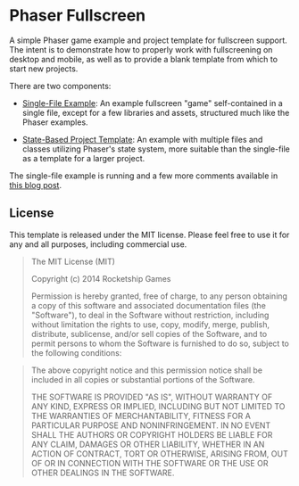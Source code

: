 # Phaser Fullscreen

A simple Phaser game example and project template for fullscreen
support.  The intent is to demonstrate how to properly work with
fullscreening on desktop and mobile, as well as to provide a blank
template from which to start new projects.

There are two components:

 * [Single-File Example](html/singlefile.html): An example fullscreen
   "game" self-contained in a single file, except for a few libraries
   and assets, structured much like the Phaser examples.

 * [State-Based Project Template](html/index.html): An example with
   multiple files and classes utilizing Phaser's state system, more
   suitable than the single-file as a template for a larger project.

The single-file example is running and a few more comments available
in [this blog post](http://www.rocketshipgames.com/blogs/tjkopena/2014/10/fullscreen-scaling-in-phaser/).

## License

This template is released under the MIT license.  Please feel free to
use it for any and all purposes, including commercial use.

> The MIT License (MIT)
> 
> Copyright (c) 2014 Rocketship Games
> 
> Permission is hereby granted, free of charge, to any person obtaining
> a copy of this software and associated documentation files (the
> "Software"), to deal in the Software without restriction, including
> without limitation the rights to use, copy, modify, merge, publish,
> distribute, sublicense, and/or sell copies of the Software, and to
> permit persons to whom the Software is furnished to do so, subject to
> the following conditions:

> The above copyright notice and this permission notice shall be
> included in all copies or substantial portions of the Software.
> 
> THE SOFTWARE IS PROVIDED "AS IS", WITHOUT WARRANTY OF ANY KIND,
> EXPRESS OR IMPLIED, INCLUDING BUT NOT LIMITED TO THE WARRANTIES OF
> MERCHANTABILITY, FITNESS FOR A PARTICULAR PURPOSE AND
> NONINFRINGEMENT. IN NO EVENT SHALL THE AUTHORS OR COPYRIGHT HOLDERS BE
> LIABLE FOR ANY CLAIM, DAMAGES OR OTHER LIABILITY, WHETHER IN AN ACTION
> OF CONTRACT, TORT OR OTHERWISE, ARISING FROM, OUT OF OR IN CONNECTION
> WITH THE SOFTWARE OR THE USE OR OTHER DEALINGS IN THE SOFTWARE.
